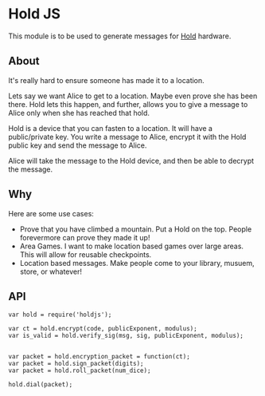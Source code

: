 Hold JS
=======

This module is to be used to generate messages for [Hold](https://github.com/ryanramage/hold) hardware.

## About

It's really hard to ensure someone has made it to a location.

Lets say we want Alice to get to a location. Maybe even prove she has been there.
Hold lets this happen, and further, allows you to give a message to Alice only when she has reached that hold.

Hold is a device that you can fasten to a location. It will have a public/private key.
You write a message to Alice, encrypt it with the Hold public key and send the message to Alice.

Alice will take the message to the Hold device, and then be able to decrypt the message.


## Why

Here are some use cases:

  - Prove that you have climbed a mountain. Put a Hold on the top. People forevermore can prove they made it up!
  - Area Games. I want to make location based games over large areas. This will allow for reusable checkpoints.
  - Location based messages. Make people come to your library, musuem, store, or whatever!

API
---

    var hold = require('holdjs');

    var ct = hold.encrypt(code, publicExponent, modulus);
    var is_valid = hold.verify_sig(msg, sig, publicExponent, modulus);


    var packet = hold.encryption_packet = function(ct);
    var packet = hold.sign_packet(digits);
    var packet = hold.roll_packet(num_dice);

    hold.dial(packet);




